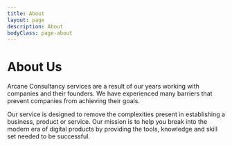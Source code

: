 ```yaml
---
title: About
layout: page
description: About
bodyClass: page-about
---
```


# About <span class="arc-secondary">Us</span>

Arcane Consultancy services are a result of our years working with companies and their founders. We have experienced many barriers that prevent companies from achieving their goals. 

Our service is designed to remove the complexities present in establishing a business, product or service. Our mission is to help you break into the modern era of digital products by providing the tools, knowledge and skill set needed to be successful.